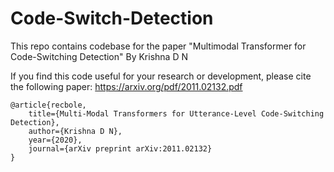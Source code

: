 # Code-Switch-Detection
This repo contains codebase for the paper "Multimodal Transformer for Code-Switching Detection" By Krishna D N

If you find this code useful for your research or development, please cite the following
paper: https://arxiv.org/pdf/2011.02132.pdf

```
@article{recbole,
    title={Multi-Modal Transformers for Utterance-Level Code-Switching Detection},
    author={Krishna D N},
    year={2020},
    journal={arXiv preprint arXiv:2011.02132}
}
```
